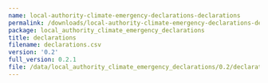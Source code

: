 ```yaml
---
name: local-authority-climate-emergency-declarations-declarations
permalink: /downloads/local-authority-climate-emergency-declarations-declarations/0_2
package: local_authority_climate_emergency_declarations
title: declarations
filename: declarations.csv
version: '0.2'
full_version: 0.2.1
file: /data/local_authority_climate_emergency_declarations/0.2/declarations.csv
---
```

